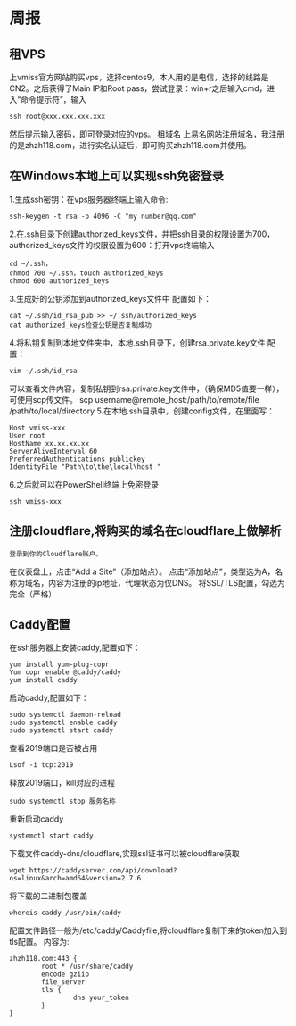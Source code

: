 # 周报
## 租VPS
上vmiss官方网站购买vps，选择centos9，本人用的是电信，选择的线路是CN2。之后获得了Main IP和Root pass，尝试登录：win+r之后输入cmd，进入“命令提示符”，输入
```
ssh root@xxx.xxx.xxx.xxx
```
然后提示输入密码，即可登录对应的vps。
租域名
上易名网站注册域名，我注册的是zhzh118.com，进行实名认证后，即可购买zhzh118.com并使用。

## 在Windows本地上可以实现ssh免密登录
1.生成ssh密钥：在vps服务器终端上输入命令:
```
ssh-keygen -t rsa -b 4096 -C "my number@qq.com"
```
2.在.ssh目录下创建authorized_keys文件，并把ssh目录的权限设置为700，authorized_keys文件的权限设置为600：打开vps终端输入
```
cd ~/.ssh，
chmod 700 ~/.ssh，touch authorized_keys
chmod 600 authorized_keys
```
3.生成好的公钥添加到authorized_keys文件中
配置如下：
```
cat ~/.ssh/id_rsa_pub >> ~/.ssh/authorized_keys
cat authorized_keys检查公钥是否复制成功
```
4.将私钥复制到本地文件夹中，本地.ssh目录下，创建rsa.private.key文件
配置：
```
vim ~/.ssh/id_rsa
```
可以查看文件内容，复制私钥到rsa.private.key文件中，（确保MD5值要一样），可使用scp传文件。
scp username@remote_host:/path/to/remote/file /path/to/local/directory
5.在本地.ssh目录中，创建config文件，在里面写：
```
Host vmiss-xxx
User root
HostName xx.xx.xx.xx
ServerAliveInterval 60
PreferredAuthentications publickey
IdentityFile "Path\to\the\local\host "
```
6.之后就可以在PowerShell终端上免密登录
```
ssh vmiss-xxx
```
## 注册cloudflare,将购买的域名在cloudflare上做解析
    登录到你的Cloudflare账户。
在仪表盘上，点击“Add a Site”（添加站点）。
点击“添加站点”，类型选为A，名称为域名，内容为注册的ip地址，代理状态为仅DNS。
将SSL/TLS配置，勾选为完全（严格）
## Caddy配置
在ssh服务器上安装caddy,配置如下：
```
yum install yum-plug-copr
Yum copr enable @caddy/caddy
yum install caddy
```
启动caddy,配置如下：
```
sudo systemctl daemon-reload
sudo systemctl enable caddy
sudo systemctl start caddy
```

查看2019端口是否被占用
```
Lsof -i tcp:2019
```
释放2019端口，kill对应的进程
```
sudo systemctl stop 服务名称
```
重新启动caddy
```
systemctl start caddy
```
下载文件caddy-dns/cloudflare,实现ssl证书可以被cloudflare获取
```
wget https://caddyserver.com/api/download?os=linux&arch=amd64&version=2.7.6
```
将下载的二进制包覆盖
```
whereis caddy /usr/bin/caddy
```
配置文件路径一般为/etc/caddy/Caddyfile,将cloudflare复制下来的token加入到tls配置。
内容为:
```
zhzh118.com:443 {
        root * /usr/share/caddy
        encode gziip
        file_server
        tls {
                dns your_token
        }
}
```
